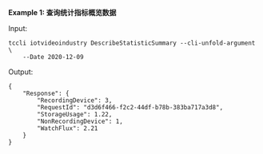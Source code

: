**Example 1: 查询统计指标概览数据**



Input: 

```
tccli iotvideoindustry DescribeStatisticSummary --cli-unfold-argument  \
    --Date 2020-12-09
```

Output: 
```
{
    "Response": {
        "RecordingDevice": 3,
        "RequestId": "d3d6f466-f2c2-44df-b78b-383ba717a3d8",
        "StorageUsage": 1.22,
        "NonRecordingDevice": 1,
        "WatchFlux": 2.21
    }
}
```

